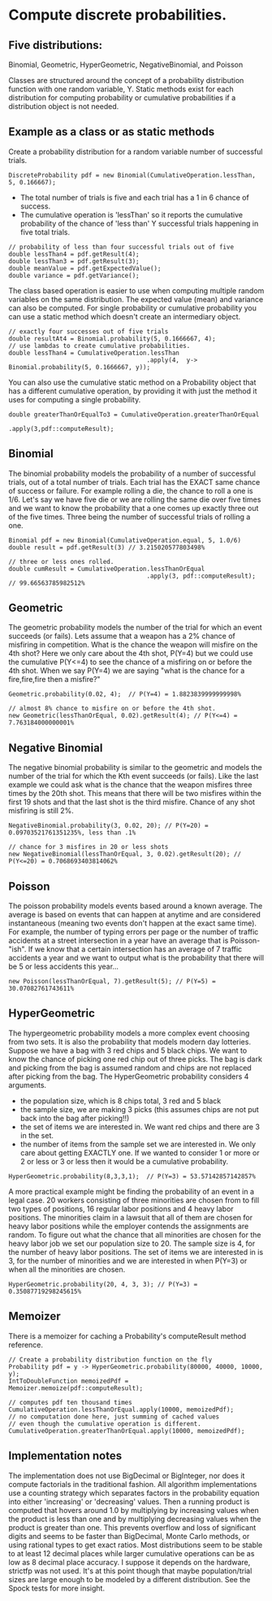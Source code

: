 # Compute discrete probabilities. 

## Five distributions: 
Binomial, Geometric, HyperGeometric, NegativeBinomial, and Poisson

Classes are structured around the concept of a probability distribution function with one
random variable, Y. Static methods exist for each distribution for computing probability 
or cumulative probabilities if a distribution object is not needed. 

## Example as a class or as static methods ##
Create a probability distribution for a random variable number of successful trials.

`DiscreteProbability pdf = new Binomial(CumulativeOperation.lessThan, 5, 0.166667);`

* The total number of trials is five and each trial has a 1 in 6 chance of success. 
* The cumulative operation is 'lessThan' so it reports the cumulative probability of the 
chance of 'less than' Y successful trials happening in five total trials.

```
// probability of less than four successful trials out of five
double lessThan4 = pdf.getResult(4);
double lessThan3 = pdf.getResult(3);
double meanValue = pdf.getExpectedValue();
double variance = pdf.getVariance();
```
    
The class based operation is easier to use when computing multiple random variables on the same 
distribution. The expected value (mean) and variance can also be computed. For single probability
or cumulative probability you can use a static method which doesn't create an intermediary object.
```
// exactly four successes out of five trials
double resultAt4 = Binomial.probability(5, 0.1666667, 4);
// use lambdas to create cumulative probabilities. 
double lessThan4 = CumulativeOperation.lessThan
                                      .apply(4,  y-> Binomial.probability(5, 0.1666667, y));
```
                                          
                                          
You can also use the cumulative static method on a Probability object that has a different 
cumulative operation, by providing it with just the method it uses for computing a single 
probability.

```
double greaterThanOrEqualTo3 = CumulativeOperation.greaterThanOrEqual
                                                      .apply(3,pdf::computeResult);
```

## Binomial ##
The binomial probability models the probability of a number of successful trials, 
out of a total number of trials. 
Each trial has the EXACT same chance of success or failure. For example rolling a die, 
the chance to roll a one is 1/6.
Let's say we have five die or we are rolling the same die over 
five times and we want to know the probability that a one comes up exactly three out of the 
five times. Three being the number of successful trials of rolling a one. 

```
Binomial pdf = new Binomial(CumulativeOperation.equal, 5, 1.0/6)
double result = pdf.getResult(3) // 3.215020577803498%  

// three or less ones rolled. 
double cumResult = CumulativeOperation.lessThanOrEqual
                                      .apply(3, pdf::computeResult); // 99.66563785982512%
```
                                           
## Geometric ##
        
The geometric probability models the number of the trial for which an event succeeds (or fails).
Lets assume that a weapon has a 2% chance of misfiring in competition. What is the chance the 
weapon will misfire on the 4th shot? Here we only care about the 4th shot, P(Y=4) but we could use 
the cumulative P(Y<=4) to see the chance of a misfiring on or before the 4th shot.
When we say P(Y=4) we are saying "what is the chance for a fire,fire,fire then a misfire?" 

```
Geometric.probability(0.02, 4);  // P(Y=4) = 1.8823839999999998% 

// almost 8% chance to misfire on or before the 4th shot.
new Geometric(lessThanOrEqual, 0.02).getResult(4); // P(Y<=4) = 7.763184000000001%
```

## Negative Binomial ##

The negative binomial probability is similar to the geometric and models the number of the trial
for which the Kth event succeeds (or fails). Like the last example we could ask what is the 
chance that the weapon misfires three times by the 20th shot. This means that there will be two 
misfires within the first 19 shots and that the last shot is the third misfire. Chance of any shot
misfiring is still 2%.

```
NegativeBinomial.probability(3, 0.02, 20); // P(Y=20) = 0.09703521761351235%, less than .1%

// chance for 3 misfires in 20 or less shots
new NegativeBinomial(lessThanOrEqual, 3, 0.02).getResult(20); // P(Y<=20) = 0.7068693403814062%
```

## Poisson ##
The poisson probability models events based around a known average. The average is based on 
events that can happen at anytime and are considered instantaneous (meaning two events don't 
happen at the exact same time). For example, the number of typing errors per page or the number of 
traffic accidents at a street intersection in a year have an average that is Poisson-"ish". 
If we know that a certain intersection has an average of 7 traffic accidents a year and we want to
output what is the probability that there will be 5 or less accidents this year... 

`new Poisson(lessThanOrEqual, 7).getResult(5); // P(Y=5) = 30.07082761743611%`

## HyperGeometric 
The hypergeometric probability models a more complex event choosing from two sets. It is also the 
probability that models modern day lotteries. Suppose we have a bag with 3 red chips and 5 black 
chips. We want to know the chance of picking one red chip out of three picks. The bag is dark and 
picking from the bag is assumed random and chips are not replaced after picking from the bag.
The HyperGeometric probability considers 4 arguments.
   
* the population size, which is 8 chips total, 3 red and 5 black
* the sample size, we are making 3 picks (this assumes chips are not put back into the bag after
 picking!!)
* the set of items we are interested in. We want red chips and there are 3 in the set.
* the number of items from the sample set we are interested in. We only care about getting EXACTLY
 one. If we wanted to consider 1 or more or 2 or less or 3 or less then it would be a cumulative 
 probability. 
 
 `HyperGeometric.probability(8,3,3,1);  // P(Y=3) = 53.57142857142857% `
    
A more practical example might be finding the probability of an event in a legal case. 20 workers 
consisting of three minorities are chosen from to fill two types of positions, 16 regular labor 
positions and 4 heavy labor positions. The minorities claim in a lawsuit that all of them are 
chosen for heavy labor positions while the employer contends the assignments are random. To figure
out what the chance that all minorities are chosen for the heavy labor job we set our population 
size to 20. The sample size is 4, for the number of heavy labor positions. The set of items we are 
interested in is 3, for the number of minorities and we are interested in when 
P(Y=3) or when all the minorities are chosen.
    
`HyperGeometric.probability(20, 4, 3, 3); // P(Y=3) =  0.35087719298245615%` 
    
## Memoizer ##
There is a memoizer for caching a Probability's computeResult method reference. 

```
// Create a probability distribution function on the fly
Probability pdf = y -> HyperGeometric.probability(80000, 40000, 10000, y);
IntToDoubleFunction memoizedPdf = Memoizer.memoize(pdf::computeResult);

// computes pdf ten thousand times
CumulativeOperation.lessThanOrEqual.apply(10000, memoizedPdf);
// no computation done here, just summing of cached values
// even though the cumulative operation is different.
CumulativeOperation.greaterThanOrEqual.apply(10000, memoizedPdf);
```

## Implementation notes ##
The implementation does not use BigDecimal or BigInteger, nor does it compute factorials
in the traditional fashion. All algorithm implementations use a counting strategy which 
separates factors in the probability equation into either 'increasing' or 'decreasing' 
values. Then a running product is computed that hovers around 1.0 by multiplying 
by increasing values when the product is less than one and by multiplying decreasing
values when the product is greater than one. This prevents overflow and loss of significant 
digits and seems to be faster than BigDecimal, Monte Carlo methods, or using rational types to get 
exact ratios. Most distributions seem to be stable to at least 12 decimal places while
larger cumulative operations can be as low as 8 decimal place accuracy. I suppose it 
depends on the hardware, strictfp was not used. It's at this point though that maybe 
population/trial sizes are large enough to be modeled by a different distribution. 
See the Spock tests for more insight.
    
    
